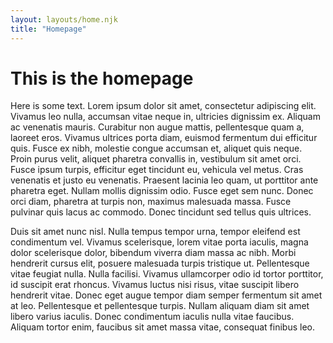 ```yaml
---
layout: layouts/home.njk
title: "Homepage"
---
```


# This is the homepage

Here is some text. Lorem ipsum dolor sit amet, consectetur adipiscing elit. Vivamus leo nulla, accumsan vitae neque in, ultricies dignissim ex. Aliquam ac venenatis mauris. Curabitur non augue mattis, pellentesque quam a, laoreet eros. Vivamus ultrices porta diam, euismod fermentum dui efficitur quis. Fusce ex nibh, molestie congue accumsan et, aliquet quis neque. Proin purus velit, aliquet pharetra convallis in, vestibulum sit amet orci. Fusce ipsum turpis, efficitur eget tincidunt eu, vehicula vel metus. Cras venenatis et justo eu venenatis. Praesent lacinia leo quam, ut porttitor ante pharetra eget. Nullam mollis dignissim odio. Fusce eget sem nunc. Donec orci diam, pharetra at turpis non, maximus malesuada massa. Fusce pulvinar quis lacus ac commodo. Donec tincidunt sed tellus quis ultrices.

Duis sit amet nunc nisl. Nulla tempus tempor urna, tempor eleifend est condimentum vel. Vivamus scelerisque, lorem vitae porta iaculis, magna dolor scelerisque dolor, bibendum viverra diam massa ac nibh. Morbi hendrerit cursus elit, posuere malesuada turpis tristique ut. Pellentesque vitae feugiat nulla. Nulla facilisi. Vivamus ullamcorper odio id tortor porttitor, id suscipit erat rhoncus. Vivamus luctus nisi risus, vitae suscipit libero hendrerit vitae. Donec eget augue tempor diam semper fermentum sit amet at leo. Pellentesque et pellentesque turpis. Nullam aliquam diam sit amet libero varius iaculis. Donec condimentum iaculis nulla vitae faucibus. Aliquam tortor enim, faucibus sit amet massa vitae, consequat finibus leo.

